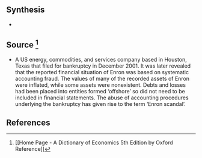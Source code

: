 ## Synthesis
- 
## Source [^1]
- A US energy, commodities, and services company based in Houston, Texas that filed for bankruptcy in December 2001. It was later revealed that the reported financial situation of Enron was based on systematic accounting fraud. The values of many of the recorded assets of Enron were inflated, while some assets were nonexistent. Debts and losses had been placed into entities formed ‘offshore’ so did not need to be included in financial statements. The abuse of accounting procedures underlying the bankruptcy has given rise to the term ‘Enron scandal’.
## References

[^1]: [[Home Page - A Dictionary of Economics 5th Edition by Oxford Reference]]